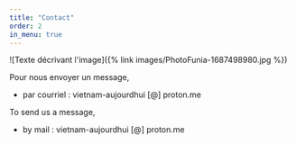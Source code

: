 ```yaml
---
title: "Contact"
order: 2
in_menu: true
---
```

![Texte décrivant l'image]({% link images/PhotoFunia-1687498980.jpg %})


Pour nous envoyer un message, 
- par courriel : vietnam-aujourdhui [@] proton.me 

To send us a message,  
- by mail : vietnam-aujourdhui [@] proton.me 